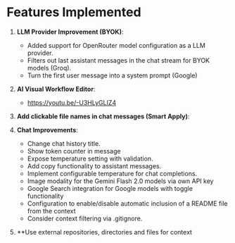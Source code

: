 # Features Implemented

1. **LLM Provider Improvement (BYOK)**:
   - Added support for OpenRouter model configuration as a LLM provider.
   - Filters out last assistant messages in the chat stream for BYOK models (Groq).
   - Turn the first user message into a system prompt (Google)

2. **AI Visual Workflow Editor**:
   - https://youtu.be/-U3HLyGLIZ4

4. **Add clickable file names in chat messages (Smart Apply)**:

5. **Chat Improvements**:
   - Change chat history title.
   - Show token counter in message
   - Expose temperature setting with validation.
   - Add copy functionality to assistant messages.
   - Implement configurable temperature for chat completions.
   - Image modality for the Gemini Flash 2.0 models via own API key
   - Google Search integration for Google models with toggle functionality
   - Configuration to enable/disable automatic inclusion of a README file from the context
   - Consider context filtering via .gitignore.

6. **Use external repositories, directories and files for context